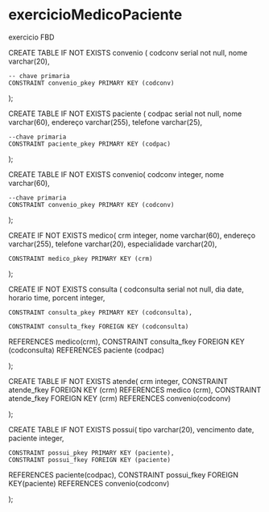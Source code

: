 # exercicioMedicoPaciente
exercicio FBD


CREATE TABLE IF NOT EXISTS convenio (
	codconv serial not null,
	nome varchar(20),
	
	-- chave primaria
	CONSTRAINT convenio_pkey PRIMARY KEY (codconv)
);

CREATE TABLE IF NOT EXISTS paciente (
	codpac serial not null,
	nome varchar(60),
	endereço varchar(255),
	telefone varchar(25),
	
	--chave primaria
	CONSTRAINT paciente_pkey PRIMARY KEY (codpac)

);

CREATE TABLE IF NOT EXISTS convenio(
	codconv integer,
	nome varchar(60),
	
	--chave primaria
	CONSTRAINT convenio_pkey PRIMARY KEY (codconv)

);

CREATE IF NOT EXISTS medico(
	crm integer,
	nome varchar(60),
	endereço varchar(255),
	telefone varchar(20),
	especialidade varchar(20),
	
	CONSTRAINT medico_pkey PRIMARY KEY (crm)

);

CREATE IF NOT EXISTS consulta (
	codconsulta serial not null,
	dia date,
	horario time,
	porcent integer,
	
	CONSTRAINT consulta_pkey PRIMARY KEY (codconsulta),
	
	CONSTRAINT consulta_fkey FOREIGN KEY (codconsulta)
REFERENCES medico(crm),
	CONSTRAINT consulta_fkey FOREIGN KEY (codconsulta)
REFERENCES paciente (codpac)

);

CREATE TABLE IF NOT EXISTS atende(
	crm integer,
	CONSTRAINT atende_fkey FOREIGN KEY (crm)
REFERENCES medico (crm),
	CONSTRAINT atende_fkey FOREIGN KEY (crm)
REFERENCES convenio(codconv)

);

CREATE TABLE IF NOT EXISTS possui(
	tipo varchar(20),
	vencimento date,
	paciente integer,
	
	CONSTRAINT possui_pkey PRIMARY KEY (paciente),
	CONSTRAINT possui_fkey FOREIGN KEY (paciente)
REFERENCES paciente(codpac),
	CONSTRAINT possui_fkey FOREIGN KEY(paciente)
REFERENCES convenio(codconv)
	
);

